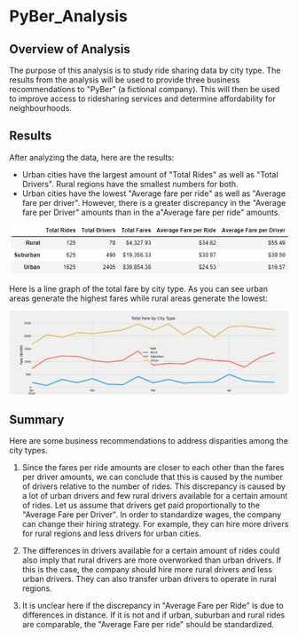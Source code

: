 # PyBer_Analysis
## Overview of Analysis
The purpose of this analysis is to study ride sharing data by city type. The results from the analysis will be used to provide three business recommendations to "PyBer" (a fictional company). This will then be used to improve access to ridesharing services and determine affordability for neighbourhoods.

## Results
After analyzing the data, here are the results:
 - Urban cities have the largest amount of "Total Rides" as well as "Total Drivers". Rural regions have the smallest numbers for both.
 - Urban cities have the lowest "Average fare per ride" as well as "Average fare per driver". However, there is a greater discrepancy in the "Average fare per Driver" amounts than in the a"Average fare per ride" amounts.
 
<img src ="https://github.com/Kee2u/PyBer_Analysis/blob/main/analysis/Dataframe.PNG?raw=true" width = "600">

Here is a line graph of the total fare by city type. As you can see urban areas generate the highest fares while rural areas generate the lowest:

<img src ="https://github.com/Kee2u/PyBer_Analysis/blob/main/analysis/PyBer_fare_summary.png?raw=true" width = "1200">

## Summary
Here are some business recommendations to address disparities among the city types.
 1. Since the fares per ride amounts are closer to each other than the fares per driver amounts, we can conclude that this is caused by the number of drivers relative to the number of rides. This discrepancy is caused by a lot of urban drivers and few rural drivers available for a certain amount of rides. Let us assume that drivers get paid proportionally to the "Average Fare per Driver". In order to standardize wages, the company can change their hiring strategy. For example, they can hire more drivers for rural regions and less drivers for urban cities. 
 
 2. The differences in drivers available for a certain amount of rides could also imply that rural drivers are more overworked than urban drivers. If this is the case, the company should hire more rural drivers and less urban drivers. They can also transfer urban drivers to operate in rural regions.
 
 2. It is unclear here if the discrepancy in "Average Fare per Ride" is due to differences in distance. If it is not and if urban, suburban and rural rides are comparable, the "Average Fare per ride" should be standardized.
 
